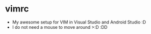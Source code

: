 # vimrc
- My awesome setup for VIM in Visual Studio and Android Studio :D 
- I do not need a mouse to move around >:D :DD

